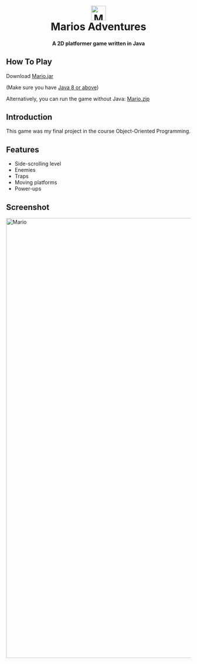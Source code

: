 <h1 align="center">
  <br>
  <img src="https://user-images.githubusercontent.com/121192176/235274673-2621834e-f111-4f65-a60e-4dc4f9d59c5a.png" alt="Mario" width="40">
  <br>
  Marios Adventures
  <br>
</h1>

<h4 align="center"> A 2D platformer game written in Java </h4>

## How To Play
Download [Mario.jar](https://github.com/emyhrberg/Marios-Adventures/blob/main/Mario.jar?raw=true) 

(Make sure you have [Java 8 or above](https://www.java.com/en/download/))

Alternatively, you can run the game without Java: [Mario.zip](https://drive.google.com/file/d/12D67CqS_eAKEyZRmjUTMK_2JyE_j3L61/view?usp=share_link)



## Introduction

This game was my final project in the course Object-Oriented Programming.

## Features

* Side-scrolling level
* Enemies
* Traps
* Moving platforms
* Power-ups

## Screenshot

<img src="https://user-images.githubusercontent.com/121192176/235277963-fd85fa6d-035c-4efa-b896-d205b7c31abd.jpg" alt="Mario" width="1200">
